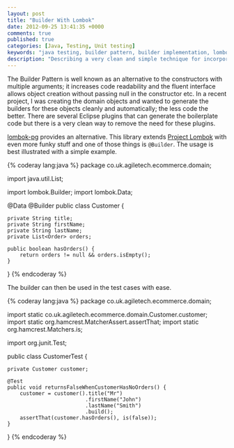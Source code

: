 ```yaml
---
layout: post
title: "Builder With Lombok"
date: 2012-09-25 13:41:35 +0000
comments: true
published: true
categories: [Java, Testing, Unit testing]
keywords: "java testing, builder pattern, builder implementation, lombok"
description: "Describing a very clean and simple technique for incorportating the  builder pattern espcially for unit tests"
---
```


The Builder Pattern is well known as an alternative to the constructors with multiple arguments; it increases code readability and the fluent interface allows object creation without passing null in the constructor etc. In a recent project, I was creating the domain objects and wanted to generate the builders for these objects cleanly and automatically; the less code the better. There are several Eclipse plugins that can generate the boilerplate code but there is a very clean way to remove the need for these plugins.

<!-- more -->

[lombok-pg](https://github.com/peichhorn/lombok-pg) provides an alternative. This library extends [Project Lombok](http://projectlombok.org/) with even more funky stuff and one of those things is `@Builder`. The usage is best illustrated with a simple example.

{% coderay lang:java %}
package co.uk.agiletech.ecommerce.domain;

import java.util.List;

import lombok.Builder;
import lombok.Data;

@Data
@Builder
public class Customer {

    private String title;
    private String firstName;
    private String lastName;
    private List<Order> orders;

    public boolean hasOrders() {
        return orders != null && orders.isEmpty();
    }
}
{% endcoderay %}

The builder can then be used in the test cases with ease.

{% coderay lang:java %}
package co.uk.agiletech.ecommerce.domain;

import static co.uk.agiletech.ecommerce.domain.Customer.customer;
import static org.hamcrest.MatcherAssert.assertThat;
import static org.hamcrest.Matchers.is;

import org.junit.Test;

public class CustomerTest {

    private Customer customer;

    @Test
    public void returnsFalseWhenCustomerHasNoOrders() {
        customer = customer().title("Mr")
                             .firstName("John")
                             .lastName("Smith")
                             .build();
        assertThat(customer.hasOrders(), is(false));
    }
}
{% endcoderay %}

 


